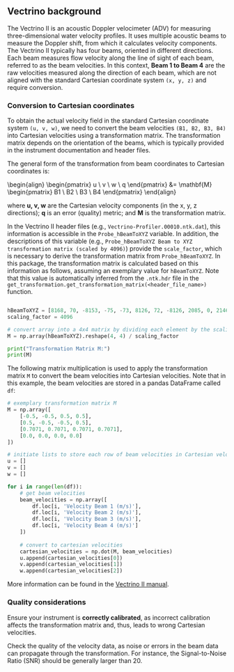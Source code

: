## Vectrino background

The Vectrino II is an acoustic Doppler velocimeter (ADV) for measuring three-dimensional water velocity profiles. It uses multiple acoustic beams to measure the Doppler shift, from which it calculates velocity components. The Vectrino II typically has four beams, oriented in different directions. Each beam measures flow velocity along the line of sight of each beam, referred to as the beam velocities. In this context, **Beam 1 to Beam 4** are the raw velocities measured along the direction of each beam, which are not aligned with the standard Cartesian coordinate system `(x, y, z)` and require conversion.

### Conversion to Cartesian coordinates

To obtain the actual velocity field in the standard Cartesian coordinate system `(u, v, w)`, we need to convert the beam velocities `(B1, B2, B3, B4)` into Cartesian velocities using a transformation matrix. The transformation matrix depends on the orientation of the beams, which is typically provided in the instrument documentation and header files.

The general form of the transformation from beam coordinates to Cartesian coordinates is:


\begin{align}
\begin{pmatrix}
u \\
v \\
w \\
q
\end{pmatrix}
&=
\mathbf{M}
\begin{pmatrix}
B1 \\
B2 \\
B3 \\
B4
\end{pmatrix}
\end{align}


where **u, v, w** are the Cartesian velocity components (in the x, y, z directions); **q** is an error (quality) metric; and **M** is the transformation matrix.

In the Vectrino II header files (e.g., `Vectrino-Profiler.00010.ntk.dat`), this information is accessible in the `Probe_hBeamToXYZ` variable. In addition, the descriptions of this variable (e.g., `Probe_hBeamToXYZ Beam to XYZ transformation matrix (scaled by 4096)`) provide the `scale_factor`, which is necessary to derive the transformation matrix from `Probe_hBeamToXYZ`. In this package, the transformation matrix is calculated based on this information as follows, assuming an exemplary value for `hBeamToXYZ`. Note that this value is automatically inferred from the `.ntk.hdr` file in the `get_transformation.get_transformation_matrix(<header_file_name>)` function.

```python

hBeamToXYZ = [8168, 70, -8153, -75, -73, 8126, 72, -8126, 2085, 0, 2146, 0, 9, 2116, -9, 2116]
scaling_factor = 4096

# convert array into a 4x4 matrix by dividing each element by the scaling factor
M = np.array(hBeamToXYZ).reshape(4, 4) / scaling_factor

print("Transformation Matrix M:")
print(M)
```

The following matrix multiplication is used to apply the transformation matrix `M` to convert the beam velocities into Cartesian velocities. Note that in this example, the beam velocities are stored in a pandas DataFrame called `df`:


```python
# exemplary transformation matrix M
M = np.array([
    [-0.5, -0.5, 0.5, 0.5],
    [0.5, -0.5, -0.5, 0.5],
    [0.7071, 0.7071, 0.7071, 0.7071],
    [0.0, 0.0, 0.0, 0.0]
])

# initiate lists to store each row of beam velocities in Cartesian velocities
u = []
v = []
w = []

for i in range(len(df)):
    # get beam velocities
    beam_velocities = np.array([
        df.loc[i, 'Velocity Beam 1 (m/s)'],
        df.loc[i, 'Velocity Beam 2 (m/s)'],
        df.loc[i, 'Velocity Beam 3 (m/s)'],
        df.loc[i, 'Velocity Beam 4 (m/s)']
    ])
    
    # convert to cartesian velocities
    cartesian_velocities = np.dot(M, beam_velocities)
    u.append(cartesian_velocities[0])
    v.append(cartesian_velocities[1])
    w.append(cartesian_velocities[2])

```

More information can be found in the [Vectrino II manual](https://www.nortekgroup.com/assets/software/N3015-030-Comprehensive-Manual-Velocimeters_1118.pdf).

### Quality considerations

Ensure your instrument is **correctly calibrated**, as incorrect calibration affects the transformation matrix and, thus, leads to wrong Cartesian velocities.

Check the quality of the velocity data, as noise or errors in the beam data can propagate through the transformation. For instance, the Signal-to-Noise Ratio (SNR) should be generally larger than 20.






